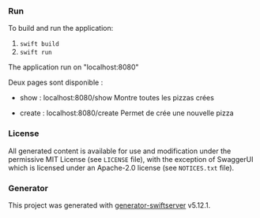 

### Run
To build and run the application:
1. `swift build`
1. `swift run`


The application run on "localhost:8080"

Deux pages sont disponible :
- show : localhost:8080/show
Montre toutes les pizzas crées

- create : localhost:8080/create
Permet de crée une nouvelle pizza


### License
All generated content is available for use and modification under the permissive MIT License (see `LICENSE` file), with the exception of SwaggerUI which is licensed under an Apache-2.0 license (see `NOTICES.txt` file).

### Generator
This project was generated with [generator-swiftserver](https://github.com/IBM-Swift/generator-swiftserver) v5.12.1.

